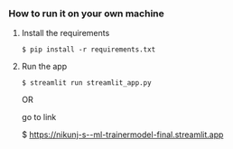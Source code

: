 ### How to run it on your own machine

1. Install the requirements

   ```
   $ pip install -r requirements.txt
   ```

2. Run the app

   ```
   $ streamlit run streamlit_app.py
   ```
   OR

   go to link

   $ https://nikunj-s--ml-trainermodel-final.streamlit.app
   
